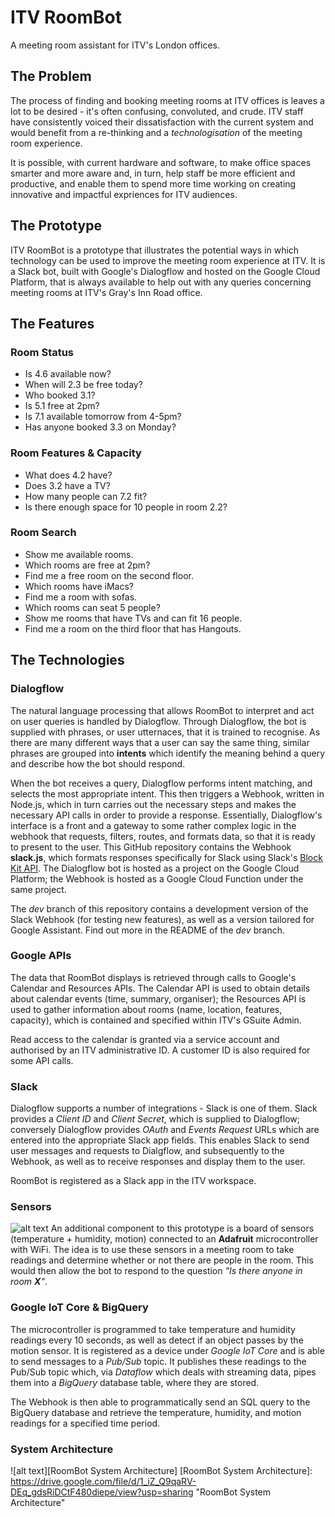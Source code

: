 # ITV RoomBot
A meeting room assistant for ITV's London offices.

## The Problem
The process of finding and booking meeting rooms at ITV offices is leaves a lot to be desired - it's often confusing, convoluted, and crude. ITV staff have consistently voiced their dissatisfaction with the current system and would benefit from a re-thinking and a *technologisation* of the meeting room experience.

It is possible, with current hardware and software, to make office spaces smarter and more aware and, in turn, help staff be more efficient and productive, and enable them to spend more time working on creating innovative and impactful expriences for ITV audiences.

## The Prototype
ITV RoomBot is a prototype that illustrates the potential ways in which technology can be used to improve the meeting room experience at ITV. It is a Slack bot, built with Google's Dialogflow and hosted on the Google Cloud Platform, that is always available to help out with any queries concerning meeting rooms at ITV's Gray's Inn Road office. 

## The Features
### Room Status
- Is 4.6 available now?
- When will 2.3 be free today?
- Who booked 3.1?
- Is 5.1 free at 2pm?
- Is 7.1 available tomorrow from 4-5pm? 
- Has anyone booked 3.3 on Monday?
### Room Features & Capacity
- What does 4.2 have?
- Does 3.2 have a TV?
- How many people can 7.2 fit?
- Is there enough space for 10 people in room 2.2?
### Room Search
- Show me available rooms.
- Which rooms are free at 2pm?
- Find me a free room on the second floor.
- Which rooms have iMacs?
- Find me a room with sofas.
- Which rooms can seat 5 people?
- Show me rooms that have TVs and can fit 16 people.
- Find me a room on the third floor that has Hangouts.

## The Technologies
### Dialogflow
The natural language processing that allows RoomBot to interpret and act on user queries is handled by Dialogflow. Through Dialogflow, the bot is supplied with phrases, or user utternaces, that it is trained to recognise. As there are many different ways that a user can say the same thing, similar phrases are grouped into **intents** which identify the meaning behind a query and describe how the bot should respond.

When the bot receives a query, Dialogflow performs intent matching, and selects the most appropriate intent. This then triggers a Webhook, written in Node.js, which in turn carries out the necessary steps and makes the necessary API calls in order to provide a response. Essentially, Dialogflow's interface is a front and a gateway to some rather complex logic in the webhook that requests, filters, routes, and formats data, so that it is ready to present to the user. This GitHub repository contains the Webhook **slack.js**, which formats responses specifically for Slack using Slack's [Block Kit API](https://api.slack.com/messaging/composing). The Dialogflow bot is hosted as a project on the Google Cloud Platform; the Webhook is hosted as a Google Cloud Function under the same project.

The *dev* branch of this repository contains a development version of the Slack Webhook (for testing new features), as well as a version tailored for Google Assistant. Find out more in the README of the *dev* branch.

### Google APIs
The data that RoomBot displays is retrieved through calls to Google's Calendar and Resources APIs. The Calendar API is used to obtain details about calendar events (time, summary, organiser); the Resources API is used to gather information about rooms (name, location, features, capacity), which is contained and specified within ITV's GSuite Admin. 

Read access to the calendar is granted via a service account and authorised by an ITV administrative ID. A customer ID is also required for some API calls.

### Slack
Dialogflow supports a number of integrations - Slack is one of them.
Slack provides a *Client ID* and *Client Secret*, which is supplied to Dialogflow; conversely Dialogflow provides *OAuth* and *Events Request* URLs which are entered into the appropriate Slack app fields. This enables Slack to send user messages and requests to Dialgflow, and subsequently to the Webhook, as well as to receive responses and display them to the user.

RoomBot is registered as a Slack app in the ITV workspace. 

### Sensors
![alt text](https://drive.google.com/file/d/1QjPK7adsoBEikTVvEvHVGbzYmbNOmZJw/view?usp=sharing "Sensors")
An additional component to this prototype is a board of sensors (temperature + humidity, motion) connected to an **Adafruit** microcontroller with WiFi. The idea is to use these sensors in a meeting room to take readings and determine whether or not there are people in the room. This would then allow the bot to respond to the question *"Is there anyone in room **X**"*. 

### Google IoT Core & BigQuery
The microcontroller is programmed to take temperature and humidity readings every 10 seconds, as well as detect if an object passes by the motion sensor. It is registered as a device under *Google IoT Core* and is able to send messages to a *Pub/Sub* topic. It publishes these readings to the Pub/Sub topic which, via *Dataflow* which deals with streaming data, pipes them into a *BigQuery* database table, where they are stored.

The Webhook is then able to programmatically send an SQL query to the BigQuery database and retrieve the temperature, humidity, and motion readings for a specified time period.

### System Architecture
![alt text][RoomBot System Architecture]
[RoomBot System Architecture]: https://drive.google.com/file/d/1_iZ_Q9qaRV-DEq_gdsRiDCtF480diepe/view?usp=sharing "RoomBot System Architecture"
